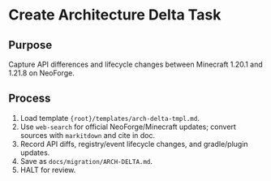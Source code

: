 # Create Architecture Delta Task

## Purpose

Capture API differences and lifecycle changes between Minecraft 1.20.1 and 1.21.8 on NeoForge.

## Process

1. Load template `{root}/templates/arch-delta-tmpl.md`.
2. Use `web-search` for official NeoForge/Minecraft updates; convert sources with `markitdown` and cite in doc.
3. Record API diffs, registry/event lifecycle changes, and gradle/plugin updates.
4. Save as `docs/migration/ARCH-DELTA.md`.
5. HALT for review.
